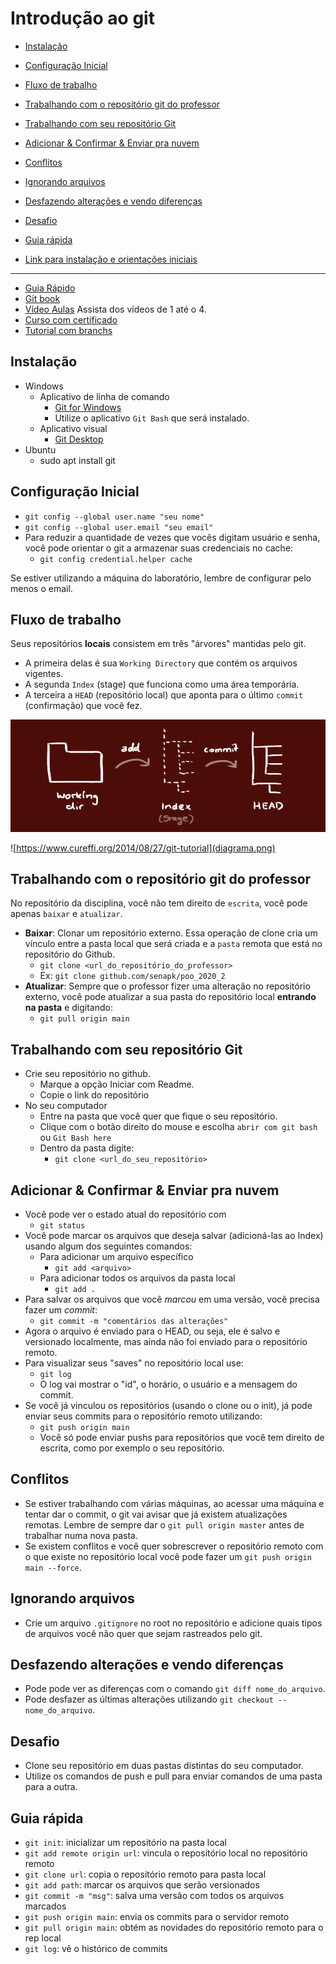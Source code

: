 # Introdução ao git

[](toc)

- [Instalação](#instalação)
- [Configuração Inicial](#configuração-inicial)
- [Fluxo de trabalho](#fluxo-de-trabalho)
- [Trabalhando com o repositório git do professor](#trabalhando-com-o-repositório-git-do-professor)
- [Trabalhando com seu repositório Git](#trabalhando-com-seu-repositório-git)
- [Adicionar & Confirmar & Enviar pra nuvem](#adicionar--confirmar--enviar-pra-nuvem)
- [Conflitos](#conflitos)
- [Ignorando arquivos](#ignorando-arquivos)
- [Desfazendo alterações e vendo diferenças](#desfazendo-alterações-e-vendo-diferenças)
- [Desafio](#desafio)
- [Guia rápida](#guia-rápida)
[](toc)

- [Link para instalação e orientações iniciais](https://www.webdevdrops.com/git-no-windows-github/)


___
- [Guia Rápido](https://rogerdudler.github.io/git-guide/index.pt_BR.html)
- [Git book](https://pt.wikiversity.org/wiki/Git_B%C3%A1sico)
- [Vídeo Aulas](https://www.youtube.com/playlist?list=PLInBAd9OZCzzHBJjLFZzRl6DgUmOeG3H0) Assista dos vídeos de 1 até o 4.
- [Curso com certificado](https://www.schoolofnet.com/curso/git)
- [Tutorial com branchs](https://medium.com/trainingcenter/plano-para-estudar-git-e-github-enquanto-aprende-programa%C3%A7%C3%A3o-f5d5f986f459)



## Instalação
- Windows
    - Aplicativo de linha de comando
        - [Git for Windows](https://gitforwindows.org/)
        - Utilize o aplicativo `Git Bash` que será instalado.
    - Aplicativo visual
        - [Git Desktop](https://desktop.github.com/)
- Ubuntu
    - sudo apt install git

## Configuração Inicial
- `git config --global user.name "seu nome"`
- `git config --global user.email "seu email"`
- Para reduzir a quantidade de vezes que vocês digitam usuário e senha, você pode orientar o git a armazenar suas credenciais no cache:
    - `git config credential.helper cache`

Se estiver utilizando a máquina do laboratório, lembre de configurar pelo menos o email.

## Fluxo de trabalho

Seus repositórios **locais** consistem em três "árvores" mantidas pelo git. 
- A primeira delas é sua `Working Directory` que contém os arquivos vigentes. 
- A segunda `Index` (stage) que funciona como uma área temporária.
- A terceira a `HEAD` (repositório local) que aponta para o último `commit` (confirmação) que você fez.

![](trees.png)

![https://www.cureffi.org/2014/08/27/git-tutorial](diagrama.png)

## Trabalhando com o repositório git do professor

No repositório da disciplina, você não tem direito de `escrita`, você pode apenas `baixar` e `atualizar`.

- **Baixar**: Clonar um repositório externo. Essa operação de clone cria um vínculo entre a pasta local que será criada e a `pasta` remota que está no repositório do Github.
    - `git clone <url_do_repositório_do_professor>`
    - Ex: `git clone github.com/senapk/poo_2020_2`
- **Atualizar**: Sempre que o professor fizer uma alteração no repositório externo, você pode atualizar a sua pasta do repositório local **entrando na pasta** e digitando:
    - `git pull origin main`


## Trabalhando com seu repositório Git
- Crie seu repositório no github. 
    - Marque a opção Iniciar com Readme.
    - Copie o link do repositório
- No seu computador
    - Entre na pasta que você quer que fique o seu repositório.
    - Clique com o botão direito do mouse e escolha `abrir com git bash` ou `Git Bash here`
    - Dentro da pasta digite:
        - `git clone <url_do_seu_repositório>`


## Adicionar & Confirmar & Enviar pra nuvem
- Você pode ver o estado atual do repositório com
    - `git status`
- Você pode marcar os arquivos que deseja salvar (adicioná-las ao Index) usando algum dos seguintes comandos:
    - Para adicionar um arquivo específico
        - `git add <arquivo>`
    - Para adicionar todos os arquivos da pasta local
        - `git add .`
- Para salvar os arquivos que você _marcou_ em uma versão, você precisa fazer um _commit_:
    - `git commit -m "comentários das alterações"`
- Agora o arquivo é enviado para o HEAD, ou seja, ele é salvo e versionado localmente, mas ainda não foi enviado para o repositório remoto.
- Para visualizar seus "saves" no repositório local use:
    - `git log`
    - O log vai mostrar o "id", o horário, o usuário e a mensagem do commit.
- Se você já vinculou os repositórios (usando o clone ou o init), já pode enviar seus commits para o repositório remoto utilizando:
    - `git push origin main`
    - Você só pode enviar pushs para repositórios que você tem direito de escrita, como por exemplo o seu repositório.


## Conflitos
- Se estiver trabalhando com várias máquinas, ao acessar uma máquina e tentar dar o commit, o git vai avisar que já existem atualizações remotas. Lembre de sempre dar o `git pull origin master` antes de trabalhar numa nova pasta.
- Se existem conflitos e você quer sobrescrever o repositório remoto com o que existe no repositório local você pode fazer um `git push origin main --force`.

## Ignorando arquivos
- Crie um arquivo `.gitignore` no root no repositório e adicione quais tipos de arquivos você não quer que sejam rastreados pelo git.

## Desfazendo alterações e vendo diferenças
- Pode pode ver as diferenças com o comando `git diff nome_do_arquivo`.
- Pode desfazer as últimas alterações utilizando `git checkout -- nome_do_arquivo`.


## Desafio
- Clone seu repositório em duas pastas distintas do seu computador. 
- Utilize os comandos de push e pull para enviar comandos de uma pasta para a outra.

## Guia rápida

- `git init`: inicializar um repositório na pasta local
- `git add remote origin url`: vincula o repositório local no repositório remoto
- `git clone url`: copia o repositório remoto para pasta local
- `git add path`: marcar os arquivos que serão versionados
- `git commit -m "msg"`: salva uma versão com todos os arquivos marcados
- `git push origin main`: envia os commits para o servidor remoto
- `git pull origin main`: obtém as novidades do repositório remoto para o rep local
- `git log`: vê o histórico de commits
